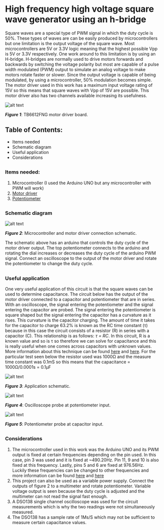 # High frequency high voltage square wave generator using an h-bridge

Square waves are a special type of PWM signal in which the duty cycle is 50%. These types of waves are can be easily produced by microcontrollers but one limitation is the output voltage of the square wave. Most microcontrollers are 5V or 3.3V logic meaning that the highest possible Vpp is 5V or 3.3V respectively. One work around to this limitation is by using an H-bridge. H-bridges are normally used to drive motors forwards and backwards by switching the voltage polarity but most are capable of a pulse width modulated (PWM) output to simulate an analog voltage to make motors rotate faster or slower. Since the output voltage is capable of being modulated, by using a microcontroller, 50% modulation becomes simple. The motor driver used in this work has a maximum input voltage rating of 15V so this means that square waves with Vpp of 15V are possible. This motor driver also has two channels available increasing its usefulness.

![alt text](https://i.imgur.com/VBqVKss.png)

***Figure 1***: TB6612FNG motor driver board.

## Table of Contents:
- Items needed
- Schematic diagram
- Useful application
- Considerations
##
### Items needed:

1. Microcontroller (I used the Arduino UNO but any microcontroller with PWM will work)
2. [Motor driver](https://www.sparkfun.com/products/14450)
3. [Potentiometer](https://www.sparkfun.com/products/9806)
##
### Schematic diagram

![alt text](https://i.imgur.com/3ZBet1Q.png)

***Figure 2***: Microcontroller and motor driver connection schematic.

The schematic above has an arduino that controls the duty cycle of the motor driver output. The top potentiometer connects to the arduino and rotating the dial increases or decreases the duty cycle of the arduino PWM signal. Connect an oscilloscope to the output of the motor driver and rotate the potentiometer to change the duty cycle.
##
### Useful application

One very useful application of this circuit is that the square waves can be used to determine capacitance. The circuit below has the output of the motor driver connected to a capacitor and potentiometer that are in series. With an oscilloscope, the signal entering the potentiometer and the signal entering the capacitor are probed. The signal entering the potentiometer is square shaped but the signal entering the capacitor has a curvature as it rises. This curvature is the capacitor charging. The amount of time it takes for the capacitor to charge 63.2% is known as the RC time constant (τ) because in this case the circuit consists of a resistor (R) in series with a capacitor (C). This relationship is as follows: *τ = RC*. In this circuit, R is a known value and so is τ so therefore we can solve for capacitance and this is really useful when one comes across capacitors with unknown values. More information about this technique can be found [here](https://en.wikipedia.org/wiki/RC_time_constant) and [here](https://forum.arduino.cc/index.php?topic=173708.0). For the particular test seen below the resistor used was 1000Ω and the measure time constant was 0.1mS so this means that the capacitance = 1000Ω/0.0001s = 0.1μF

![alt text](https://i.imgur.com/YJULPpa.png)

***Figure 3***: Application schematic.

![alt text](https://i.imgur.com/YgjZy7b.png)

***Figure 4***: Oscilloscope probe at potentiometer input.

![alt text](https://i.imgur.com/lrDcQst.png)

***Figure 5***: Potentiometer probe at capacitor input.

##
### Considerations

1. The microcontroller used in this work was the Arduino UNO and its PWM output is fixed at certain frequencies depending on the pin used. In this case, pin 3 was used and it is fixed at ~490.20Hz. Pin 11, 9 and 10 is also fixed at this frequency. Lastly, pins 5 and 6 are fixed at 976.56Hz. Luckily these frequencies can be changed to other frequencies and more information can be found [here](https://arduinoinfo.mywikis.net/wiki/Arduino-PWM-Frequency) and [here](https://www.arduino.cc/en/Tutorial/SecretsOfArduinoPWM)
2. This project can also be used as a variable power supply. Connect the outputs of figure 2 to a multimeter and rotate potentiometer. Variable voltage output is seen because the duty cycle is adjusted and the multimeter can not read the signal fast enough.
3. A DSO138 single channel oscilloscope was used for the circuit measurements which is why the two readings were not simultaneously measured.
4. The DSO138 has a sample rate of 1Ms/S which may not be sufficient to measure certain capacitance values.
